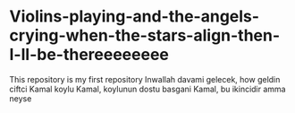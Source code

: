 # Violins-playing-and-the-angels-crying-when-the-stars-align-then-I-ll-be-thereeeeeeee
This repository is my first repository Inwallah davami gelecek, how geldin ciftci Kamal koylu Kamal, koylunun dostu basgani Kamal, bu ikincidir amma neyse
